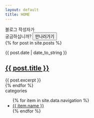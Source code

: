 ```yaml
---
layout: default
title: HOME
---
```

<div class="body__banner">
    블로그 작성자가 <br>
    궁금하십니까?
    <input type="button" value="만나러가기">
</div>
<div class="body">
    <div class="body__container">
        <div class="content">
            {% for post in site.posts %}
            <div class="postlist">
                <p class="postlist__date">{{ post.date | date_to_string }}</p>
                <h2 class="postlist__title"><a href="{{ post.url | relative_url }}">{{ post.title }}</a></h2>
                <div class="postlist__excerpt">{{ post.excerpt }}</div>
            </div>
            {% endfor %}
        </div>
        <div class="sidebar">
            <div class="sidebar__title">
                categories
            </div>
            <ul class="sidebar__nav"> 
                {% for item in site.data.navigation %}
                <li><a href="{{ item.link | relative_url }}" {% if page.url == item.link %}style="color: red;"{% endif %}>
                    {{ item.name }}
                </a></li>
                {% endfor %}
            </ul>
        </div>
    </div>
</div>